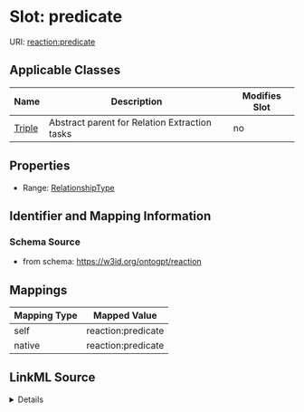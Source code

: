 

# Slot: predicate

URI: [reaction:predicate](http://w3id.org/ontogpt/reaction/predicate)



<!-- no inheritance hierarchy -->





## Applicable Classes

| Name | Description | Modifies Slot |
| --- | --- | --- |
| [Triple](Triple.md) | Abstract parent for Relation Extraction tasks |  no  |







## Properties

* Range: [RelationshipType](RelationshipType.md)





## Identifier and Mapping Information







### Schema Source


* from schema: https://w3id.org/ontogpt/reaction




## Mappings

| Mapping Type | Mapped Value |
| ---  | ---  |
| self | reaction:predicate |
| native | reaction:predicate |




## LinkML Source

<details>
```yaml
name: predicate
from_schema: https://w3id.org/ontogpt/reaction
rank: 1000
alias: predicate
owner: Triple
domain_of:
- Triple
range: RelationshipType

```
</details>